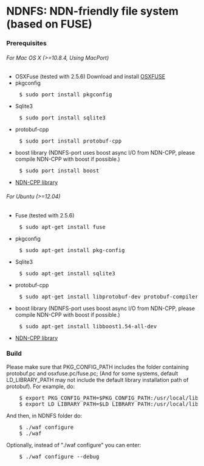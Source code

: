 # NDNFS: NDN-friendly file system (based on FUSE)

### Prerequisites

###### For Mac OS X (>=10.8.4, Using MacPort)

* OSXFuse (tested with 2.5.6)
Download and install [OSXFUSE](http://osxfuse.github.io/2013/05/01/OSXFUSE-2.5.6.html)
* pkgconfig
<pre>
    $ sudo port install pkgconfig
</pre>
* Sqlite3
<pre>
    $ sudo port install sqlite3
</pre>
* protobuf-cpp
<pre>
    $ sudo port install protobuf-cpp
</pre>
* boost library (NDNFS-port uses boost async I/O from NDN-CPP, please compile NDN-CPP with boost if possible.)
<pre>
    $ sudo port install boost
</pre>
* [NDN-CPP library](github.com/named-data/ndn-cpp)

###### For Ubuntu (>=12.04)

* Fuse (tested with 2.5.6)
<pre>
    $ sudo apt-get install fuse
</pre>
* pkgconfig
<pre>
    $ sudo apt-get install pkg-config
</pre>
* Sqlite3
<pre>
    $ sudo apt-get install sqlite3
</pre>
* protobuf-cpp
<pre>
    $ sudo apt-get install libprotobuf-dev protobuf-compiler
</pre>
* boost library (NDNFS-port uses boost async I/O from NDN-CPP, please compile NDN-CPP with boost if possible.)
<pre>
    $ sudo apt-get install libboost1.54-all-dev
</pre>
* [NDN-CPP library](github.com/named-data/ndn-cpp)

### Build

Please make sure that PKG\_CONFIG\_PATH includes the folder containing protobuf.pc and osxfuse.pc/fuse.pc;
(And for some systems, default LD\_LIBRARY\_PATH may not include the default library installation path of protobuf).
For example, do:
<pre>
    $ export PKG_CONFIG_PATH=$PKG_CONFIG_PATH:/usr/local/lib/pkgconfig 
    $ export LD_LIBRARY_PATH=$LD_LIBRARY_PATH:/usr/local/lib
</pre>
And then, in NDNFS folder do:
<pre>
    $ ./waf configure
    $ ./waf
</pre>

Optionally, instead of "./waf configure" you can enter:
<pre>
    $ ./waf configure --debug
</pre>